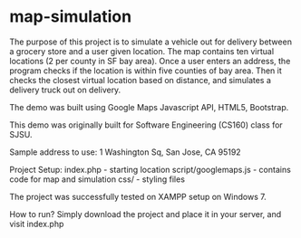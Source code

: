 # map-simulation
The purpose of this project is to simulate a vehicle out for delivery between a grocery store and a user given location. 
The map contains ten virtual locations (2 per county in SF bay area). Once a user enters an address, the program checks if the location is within five counties of bay area. Then it checks the closest virtual location based on distance, and simulates a delivery truck out on delivery. 

The demo was built using Google Maps Javascript API, HTML5, Bootstrap.

This demo was originally built for Software Engineering (CS160) class for SJSU. 

Sample address to use: 1 Washington Sq, San Jose, CA 95192

Project Setup:
index.php - starting location
script/googlemaps.js - contains code for map and simulation
css/ - styling files

The project was successfully tested on XAMPP setup on Windows 7. 

How to run?
Simply download the project and place it in your server, and visit index.php
